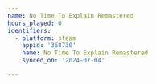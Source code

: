 ```yaml
---
name: No Time To Explain Remastered
hours_played: 0
identifiers:
  - platform: steam
    appid: '368730'
    name: No Time To Explain Remastered
    synced_on: '2024-07-04'

---
```

